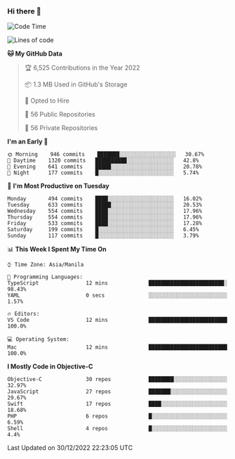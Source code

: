 ### Hi there 👋

<!--START_SECTION:waka-->
![Code Time](http://img.shields.io/badge/Code%20Time-3%2C502%20hrs%2051%20mins-blue)

![Lines of code](https://img.shields.io/badge/From%20Hello%20World%20I%27ve%20Written-2%20Million%20lines%20of%20code-blue)

**🐱 My GitHub Data** 

> 🏆 6,525 Contributions in the Year 2022
 > 
> 📦 1.3 MB Used in GitHub's Storage 
 > 
> 💼 Opted to Hire
 > 
> 📜 56 Public Repositories 
 > 
> 🔑 56 Private Repositories  
 > 
**I'm an Early 🐤** 

```text
🌞 Morning    946 commits    ███████░░░░░░░░░░░░░░░░░░   30.67% 
🌆 Daytime    1320 commits   ██████████░░░░░░░░░░░░░░░   42.8% 
🌃 Evening    641 commits    █████░░░░░░░░░░░░░░░░░░░░   20.78% 
🌙 Night      177 commits    █░░░░░░░░░░░░░░░░░░░░░░░░   5.74%

```
📅 **I'm Most Productive on Tuesday** 

```text
Monday       494 commits    ████░░░░░░░░░░░░░░░░░░░░░   16.02% 
Tuesday      633 commits    █████░░░░░░░░░░░░░░░░░░░░   20.53% 
Wednesday    554 commits    ████░░░░░░░░░░░░░░░░░░░░░   17.96% 
Thursday     554 commits    ████░░░░░░░░░░░░░░░░░░░░░   17.96% 
Friday       533 commits    ████░░░░░░░░░░░░░░░░░░░░░   17.28% 
Saturday     199 commits    █░░░░░░░░░░░░░░░░░░░░░░░░   6.45% 
Sunday       117 commits    █░░░░░░░░░░░░░░░░░░░░░░░░   3.79%

```


📊 **This Week I Spent My Time On** 

```text
⌚︎ Time Zone: Asia/Manila

💬 Programming Languages: 
TypeScript               12 mins             ████████████████████████░   98.43% 
YAML                     0 secs              ░░░░░░░░░░░░░░░░░░░░░░░░░   1.57%

🔥 Editors: 
VS Code                  12 mins             █████████████████████████   100.0%

💻 Operating System: 
Mac                      12 mins             █████████████████████████   100.0%

```

**I Mostly Code in Objective-C** 

```text
Objective-C              30 repos            ████████░░░░░░░░░░░░░░░░░   32.97% 
JavaScript               27 repos            ███████░░░░░░░░░░░░░░░░░░   29.67% 
Swift                    17 repos            ████░░░░░░░░░░░░░░░░░░░░░   18.68% 
PHP                      6 repos             █░░░░░░░░░░░░░░░░░░░░░░░░   6.59% 
Shell                    4 repos             █░░░░░░░░░░░░░░░░░░░░░░░░   4.4%

```



 Last Updated on 30/12/2022 22:23:05 UTC
<!--END_SECTION:waka-->


<!--
**rad182/rad182** is a ✨ _special_ ✨ repository because its `README.md` (this file) appears on your GitHub profile.

Here are some ideas to get you started:

- 🔭 I’m currently working on ...
- 🌱 I’m currently learning ...
- 👯 I’m looking to collaborate on ...
- 🤔 I’m looking for help with ...
- 💬 Ask me about ...
- 📫 How to reach me: ...
- 😄 Pronouns: ...
- ⚡ Fun fact: ...
-->
